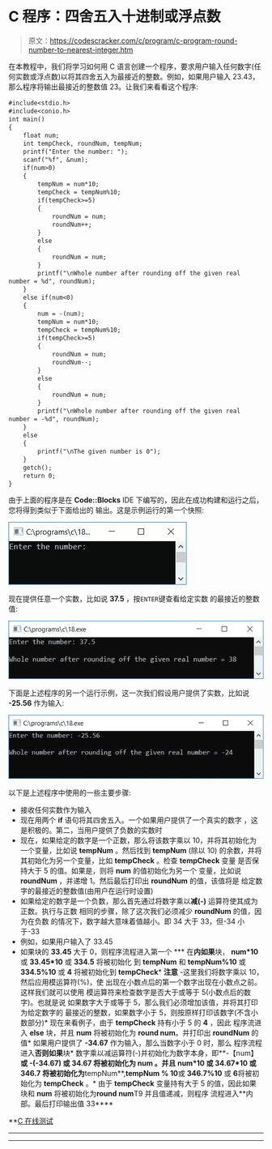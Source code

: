 # C 程序：四舍五入十进制或浮点数

> 原文：<https://codescracker.com/c/program/c-program-round-number-to-nearest-integer.htm>

在本教程中，我们将学习如何用 C 语言创建一个程序，要求用户输入任何数字(任何实数或浮点数)以将其四舍五入为最接近的整数。例如，如果用户输入 23.43，那么程序将输出最接近的整数值 23。让我们来看看这个程序:

```
#include<stdio.h>
#include<conio.h>
int main()
{
    float num;
    int tempCheck, roundNum, tempNum;
    printf("Enter the number: ");
    scanf("%f", &num);
    if(num>0)
    {
        tempNum = num*10;
        tempCheck = tempNum%10;
        if(tempCheck>=5)
        {
            roundNum = num;
            roundNum++;
        }
        else
        {
            roundNum = num;
        }
        printf("\nWhole number after rounding off the given real number = %d", roundNum);
    }
    else if(num<0)
    {
        num = -(num);
        tempNum = num*10;
        tempCheck = tempNum%10;
        if(tempCheck>=5)
        {
            roundNum = num;
            roundNum--;
        }
        else
        {
            roundNum = num;
        }
        printf("\nWhole number after rounding off the given real number = -%d", roundNum);
    }
    else
    {
        printf("\nThe given number is 0");
    }
    getch();
    return 0;
}
```

由于上面的程序是在 **Code::Blocks** IDE 下编写的，因此在成功构建和运行之后，您将得到类似于下面给出的 输出。这是示例运行的第一个快照:

![c program round off integer](img/a2d09b96bcbe3ff9f753f2009cf4b3ce.png)

现在提供任意一个实数，比如说 **37.5** ，按`ENTER`键查看给定实数 的最接近的整数值:

![round off to nearest integer](img/4668b5dc0dd5a815d82c5bd344adc60c.png)

下面是上述程序的另一个运行示例，这一次我们假设用户提供了实数，比如说 **-25.56** 作为输入:

![rounding off to nearest value c program](img/dceebcdeae5e0db14f17d3779bda80b1.png)

以下是上述程序中使用的一些主要步骤:

*   接收任何实数作为输入
*   现在用两个 **if** 语句将其四舍五入。一个如果用户提供了一个真实的数字 ，这是积极的。第二，当用户提供了负数的实数时
*   现在，如果给定的数字是一个正数，那么将该数字乘以 10，并将其初始化为一个变量，比如说 **tempNum** 。然后找到 **tempNum** (除以 10) 的余数，并将其初始化为另一个变量，比如 **tempCheck** 。检查 **tempCheck** 变量 是否保持大于 5 的值。如果是，则将 **num** 的值初始化为另一个 变量，比如说 **roundNum** ，并递增 1。然后最后打印出 **roundNum** 的值，该值将是 给定数字的最接近的整数值(由用户在运行时设置)
*   如果给定的数字是一个负数，那么首先通过将数字乘以**减(-)** 运算符使其成为正数。执行与正数 相同的步骤，除了这次我们必须减少 **roundNum** 的值，因为在负数 的情况下，数字越大意味着值越小。即 34 大于 33，但-34 小于-33
*   例如，如果用户输入了 33.45
*   如果块的 **33.45** 大于 0，则程序流程进入第一个
***   在**内如果**块， **num*10** 或 **33.45*10** 或 **334.5** 将被初始化 到 **tempNum** 和 **tempNum%10** 或 **334.5%10** 或 **4** 将被初始化到 **tempCheck***   **注意** -这里我们将数字乘以 10，然后应用模运算符(%)，使 出现在小数点后的第一个数字出现在小数点之前。这样我们就可以使用 模运算符来检查数字是否大于或等于 5(小数点后的数字)。也就是说 如果数字大于或等于 5，那么我们必须增加该值，并将其打印为给定数字的 最接近的整数，如果数字小于 5，则按原样打印该数字(不含小数部分)*   现在来看例子，由于 **tempCheck** 持有小于 5 的 **4** ，因此 程序流进入 **else** 块，并且 **num** 将被初始化为 **round num**。并打印出 **roundNum** 的值*   如果用户提供了 **-34.67** 作为输入，那么当数字小于 0 时，那么 程序流程进入**否则如果**块*   数字乘以减运算符(-)并初始化为数字本身，即**-【num】**或 **-(-34.67)** 或 **34.67** 将被初始化为 **num** 。并且 **num*10** 或 **34.67*10** 或 **346.7** 将被初始化为**tempNum**,**tempNum % 10**或 **346.7%10** 或 **6**将被初始化为 **tempCheck** 。*   由于 **tempCheck** 变量持有大于 5 的值，因此如果块和 **num** 将被初始化为**round num**T9 并且值递减，则程序 流程进入**内部。最后打印输出值 33****

 **[C 在线测试](/exam/showtest.php?subid=2)

* * *

* * ***